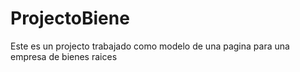 # ProjectoBiene
Este es un projecto trabajado como modelo de una pagina para una empresa de bienes raices
